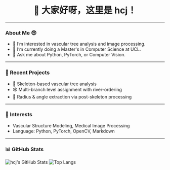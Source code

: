 <h1 align="center">👋 大家好呀，这里是 hcj！</h1>

---

### About Me 😎

- 👀 I’m interested in vascular tree analysis and image processing.
- 🌱 I’m currently doing a Master's in Computer Science at UCL.
- 💬 Ask me about Python, PyTorch, or Computer Vision.

---

### 🔧 Recent Projects

- 🧠 Skeleton-based vascular tree analysis
- 🕸️ Multi-branch level assignment with river-ordering
- 📏 Radius & angle extraction via post-skeleton processing

---

### 🧠 Interests

- Vascular Structure Modeling, Medical Image Processing
- Language: Python, PyTorch, OpenCV, Markdown

---

### 📊 GitHub Stats

![hcj's GitHub Stats](https://github-readme-stats.vercel.app/api?username=你的用户名&show_icons=true&theme=dark)
![Top Langs](https://github-readme-stats.vercel.app/api/top-langs/?username=你的用户名&layout=compact&theme=dark)

